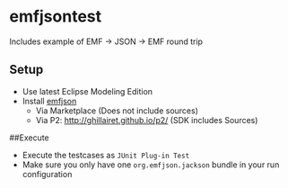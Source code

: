 # emfjsontest

Includes example of EMF -> JSON -> EMF round trip

## Setup
 * Use latest Eclipse Modeling Edition
 * Install [emfjson](http://emfjson.org/)
     * Via Marketplace (Does not include sources)
     * Via P2: http://ghillairet.github.io/p2/ (SDK includes Sources)

##Execute
 * Execute the testcases as ```JUnit Plug-in Test```
 * Make sure you only have one ```org.emfjson.jackson``` bundle in your run configuration
